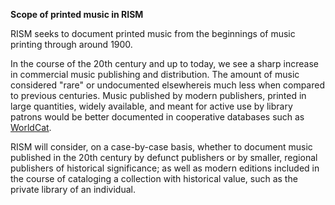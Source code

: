 **Scope of printed music in RISM**

RISM seeks to document printed music from the beginnings of music printing through around 1900.

In the course of the 20th century and up to today, we see a sharp increase in commercial music publishing and
distribution. The amount of music considered "rare" or undocumented elsewhereis much less when compared to previous
centuries. Music published by modern publishers, printed in large quantities, widely available, and meant for active use
by library patrons would be better documented in cooperative databases such as [WorldCat](http://www.worldcat.org/).

RISM will consider, on a case-by-case basis, whether to document music published in the 20th century by defunct
publishers or by smaller, regional publishers of historical significance; as well as modern editions included in the
course of cataloging a collection with historical value, such as the private library of an individual.
